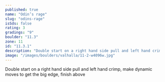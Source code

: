 ```yaml
---
published: true
name: "Odin’s rage"
slug: "odins-rage"
isSds: false
rating: 3
gradings: "9"
boulder: "11.3"
zone: 11
id: "11.3.1"
description: "Double start on a right hand side pull and left hand crimp, make dynamic moves to get the big edge, finish above"
image: "/images/boulders/valhalla/11-2-w4096w.jpg"
---
```


Double start on a right hand side pull and left hand crimp, make dynamic moves to get the big edge, finish above
